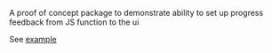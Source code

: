 A proof of concept package to demonstrate ability to set up progress feedback from JS function to the ui

See [example](https://public.datagrok.ai/js/samples/functions/progress)
  